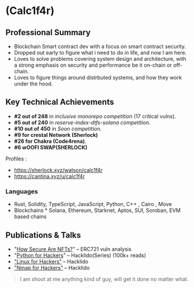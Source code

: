 # (Calc1f4r)

## Professional Summary

- Blockchain Smart contract dev with a focus on smart contract security.
- Dropped out early to figure what i need to do in life, and now I am here.
- Loves to solve problems covering system design and architecture, with a strong emphasis on security and performance be it on-chain or off-chain.
- Loves to figure things around distrbuted systems, and how they work under the hood.


## Key Technical Achievements
  * **#2 out of 248** in *inclusive monorepo competition* (17 critical vulns).
  * **#5 out of 240** in *reserve-index-dtfs-solana competition*.
  * **#10 out of 450** in *Soon competition*.
  * **#9 for crestal Network (Sherlock)**
  * **#26 for Chakra (Code4rena)**.
  * **#6 wOOFI SWAP(SHERLOCK)**

Profiles : 
- https://sherlock.xyz/watson/calc1f4r
- https://cantina.xyz/u/calc1f4r

### Languages
* Rust, Solidity, TypeScript, JavaScript, Python, C++ , Cairo , Move
* Blockchains * Solana, Ethereum, Starknet, Aptos, SUI, Soroban, EVM based chains 



## Publications & Talks

* "[How Secure Are NFTs?](https://calc1f4r.hashnode.dev/how-secure-are-nfts)" – ERC721 vuln analysis
* "[Python for Hackers](https://hacklido.com/blog/525-python-for-hackers-1-ssh-bruteforcer-using-asynchronous-programming)" – Hacklido(Series) (100k+ reads)
* ["Linux for Hackers"](https://hacklido.com/blog/447-linux-for-hackers-part-1-introduction-to-linux-and-basics-for-hackers) – Hacklido
* ["Nmap for Hackers"](https://hacklido.com/blog/447-linux-for-hackers-part-1-introduction-to-linux-and-basics-for-hackers) – Hacklido

> I am shoot at me anything kind of guy, will get it done no matter what.

